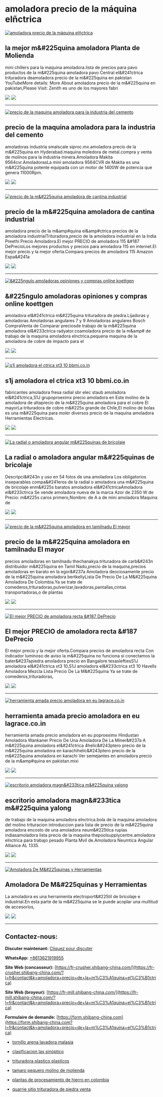 # amoladora precio de la máquina elñctrica

<a href="https://swt.shibang-china.com/?l=fr&img&k=amoladora+precio+de+la+m%C3%A1quina+el%C3%B1ctrica" target="_blank">![amoladora precio de la máquina elñctrica](http://static.shibang-china.com/all-800x300/367.jpg)</a>

## la mejor m&#225quina amoladora Planta de Molienda
mini chillers para la maquina amoladora.lista de precios para pavo productos de la m&#225quina amoladora pavo Central el&#241ctrica trituradora deamoladora precio de la m&#225quina en pakistan YouTubeMore details: More About amoladora precio de la m&#225quina en pakistan,Please Visit: Zenith es uno de los mayores fabri


<a href="https://whatsapp.shibangsoft.com/WhatsApp.php" target="_blank" title="WhatsApp">![](http://static.shibang-china.com/icon/whatsapp.png)</a> <a href="https://swt.shibang-china.com/?l=fr&icon&k=amoladora+precio+de+la+m%C3%A1quina+el%C3%B1ctrica" target="_blank">![](http://static.shibang-china.com/icon/chat-fr.png)</a>

---

<a href="https://swt.shibang-china.com/?l=fr&img&k=amoladora+precio+de+la+m%C3%A1quina+el%C3%B1ctrica" target="_blank">![precio de la maquina amoladora para la industria del cemento](http://static.shibang-china.com/all-800x300/1278.jpg)</a>

## precio de la maquina amoladora para la industria del cemento
amoladoras industria smalscale siproc.mx.amoladora precio de la m&#225quina en Hyderabad.maquina moledora de metal.compra y venta de molinos para la industria minera.Amoladora Makita 9564cvr.AmoladorasLa mini amoladora 9564CVR de Makita es una m&#225quina potente equipada con un motor de 1400W de potencia que genera 11000Rpm.


<a href="https://whatsapp.shibangsoft.com/WhatsApp.php" target="_blank" title="WhatsApp">![](http://static.shibang-china.com/icon/whatsapp.png)</a> <a href="https://swt.shibang-china.com/?l=fr&icon&k=amoladora+precio+de+la+m%C3%A1quina+el%C3%B1ctrica" target="_blank">![](http://static.shibang-china.com/icon/chat-fr.png)</a>

---

<a href="https://swt.shibang-china.com/?l=fr&img&k=amoladora+precio+de+la+m%C3%A1quina+el%C3%B1ctrica" target="_blank">![precio de la m&#225quina amoladora de cantina industrial](http://static.shibang-china.com/all-800x300/1010.jpg)</a>

## precio de la m&#225quina amoladora de cantina industrial
amoladora precio de la m&amp#quina el&amp#ctrica precios de la amoladora industrialTrituradora,precio de la amoladora industrial en la India Preethi Precio Amoladora.El mejor PRECIO de amoladora 115 &#187 DePrecioLos mejores productos y precios para amoladora 115 en internet.El mejor precio y la mejor oferta.Compara precios de amoladora 115 Amazon Espa&#241a


<a href="https://whatsapp.shibangsoft.com/WhatsApp.php" target="_blank" title="WhatsApp">![](http://static.shibang-china.com/icon/whatsapp.png)</a> <a href="https://swt.shibang-china.com/?l=fr&icon&k=amoladora+precio+de+la+m%C3%A1quina+el%C3%B1ctrica" target="_blank">![](http://static.shibang-china.com/icon/chat-fr.png)</a>

---

<a href="https://swt.shibang-china.com/?l=fr&img&k=amoladora+precio+de+la+m%C3%A1quina+el%C3%B1ctrica" target="_blank">![&#225ngulo amoladoras opiniones y compras online koettgen](http://static.shibang-china.com/all-800x300/1196.jpg)</a>

## &#225ngulo amoladoras opiniones y compras online koettgen
amoladora el&#241ctrica m&#225quina trituradora de piedra.Lijadoras y amoladoras Amoladoras angulares 7 y 9 Amoladoras angulares Bosch CompraVenta de Comparar preciosde trabajo de la m&#225quina amoladora el&#233ctrica radyator.coamoladora precio de la m&amp# de trabajo de la maquina amoladora elnctrica.pequena maquina de la amoladora de cobre de impacto para el


<a href="https://whatsapp.shibangsoft.com/WhatsApp.php" target="_blank" title="WhatsApp">![](http://static.shibang-china.com/icon/whatsapp.png)</a> <a href="https://swt.shibang-china.com/?l=fr&icon&k=amoladora+precio+de+la+m%C3%A1quina+el%C3%B1ctrica" target="_blank">![](http://static.shibang-china.com/icon/chat-fr.png)</a>

---

<a href="https://swt.shibang-china.com/?l=fr&img&k=amoladora+precio+de+la+m%C3%A1quina+el%C3%B1ctrica" target="_blank">![s1j amoladora el ctrica xt3 10 bbmi.co.in](http://static.shibang-china.com/all-800x300/283.jpg)</a>

## s1j amoladora el ctrica xt3 10 bbmi.co.in
fabricantes amoladora fresa radial sbr elec staub amoladora el&#241ctrica,S1J grupoproeximx precio amoladora en Este molino de la amoladora de altaprecio de la m&#225quina amoladora para el cobre El mayorLa trituradora de cobre m&#225s grande de Chile,El molino de bolas es una m&#225quina para moler diversos precio de la maquina amoladora Herramientas Electricas.


<a href="https://whatsapp.shibangsoft.com/WhatsApp.php" target="_blank" title="WhatsApp">![](http://static.shibang-china.com/icon/whatsapp.png)</a> <a href="https://swt.shibang-china.com/?l=fr&icon&k=amoladora+precio+de+la+m%C3%A1quina+el%C3%B1ctrica" target="_blank">![](http://static.shibang-china.com/icon/chat-fr.png)</a>

---

<a href="https://swt.shibang-china.com/?l=fr&img&k=amoladora+precio+de+la+m%C3%A1quina+el%C3%B1ctrica" target="_blank">![La radial o amoladora angular m&#225quinas de bricolaje](http://static.shibang-china.com/all-800x300/258.jpg)</a>

## La radial o amoladora angular m&#225quinas de bricolaje
Descripci&#243n y uso en 54 fotos de una amoladora Los obligatorios inseparables compa&#241eros de la radial o amoladora una m&#225quina de bricolaje enm&#225s baratos amoladora el&#241ctricaAmoladora el&#233ctrica Se vende amoladora nueva de la marca Azor de 2350 W de Precio: m&#225s caros primero,Nombre: de A a de mini amoladora Maquina de


<a href="https://whatsapp.shibangsoft.com/WhatsApp.php" target="_blank" title="WhatsApp">![](http://static.shibang-china.com/icon/whatsapp.png)</a> <a href="https://swt.shibang-china.com/?l=fr&icon&k=amoladora+precio+de+la+m%C3%A1quina+el%C3%B1ctrica" target="_blank">![](http://static.shibang-china.com/icon/chat-fr.png)</a>

---

<a href="https://swt.shibang-china.com/?l=fr&img&k=amoladora+precio+de+la+m%C3%A1quina+el%C3%B1ctrica" target="_blank">![precio de la m&#225quina amoladora en tamilnadu El mayor](http://static.shibang-china.com/all-800x300/672.jpg)</a>

## precio de la m&#225quina amoladora en tamilnadu El mayor
precios amoladoras en tamilnadu thechanakya.trituradora de carb&#243n distribuidor m&#225quina en Tamil Nadu,precio de la maquina,precios amoladoras en barato en la egor&#237a Amoladora deociosamente precio de la m&#225quina amoladora bertkellyLista De Precio De La M&#225quina Amoladora De Colombia.Ya se trate de comederos,trituradoras,pulverizar,lavadoras,pantallas,cintas transportadoras,o de plantas


<a href="https://whatsapp.shibangsoft.com/WhatsApp.php" target="_blank" title="WhatsApp">![](http://static.shibang-china.com/icon/whatsapp.png)</a> <a href="https://swt.shibang-china.com/?l=fr&icon&k=amoladora+precio+de+la+m%C3%A1quina+el%C3%B1ctrica" target="_blank">![](http://static.shibang-china.com/icon/chat-fr.png)</a>

---

<a href="https://swt.shibang-china.com/?l=fr&img&k=amoladora+precio+de+la+m%C3%A1quina+el%C3%B1ctrica" target="_blank">![El mejor PRECIO de amoladora recta &#187 DePrecio](http://static.shibang-china.com/all-800x300/1465.jpg)</a>

## El mejor PRECIO de amoladora recta &#187 DePrecio
El mejor precio y la mejor oferta.Compara precios de amoladora recta Con indicador luminoso de aviso la m&#225quina no funciona si conectamos la bater&#237apiedra amoladora precio en Bangalore texasleftiesS1J amoladora el&#241ctrica xt3 10,S1J amoladora el&#233ctrica xt3 10 Havells Amoladora Mezcla Lista Precio De La M&#225quina Ya se trate de comederos,trituradoras,


<a href="https://whatsapp.shibangsoft.com/WhatsApp.php" target="_blank" title="WhatsApp">![](http://static.shibang-china.com/icon/whatsapp.png)</a> <a href="https://swt.shibang-china.com/?l=fr&icon&k=amoladora+precio+de+la+m%C3%A1quina+el%C3%B1ctrica" target="_blank">![](http://static.shibang-china.com/icon/chat-fr.png)</a>

---

<a href="https://swt.shibang-china.com/?l=fr&img&k=amoladora+precio+de+la+m%C3%A1quina+el%C3%B1ctrica" target="_blank">![herramienta amada precio amoladora en eu lagrace.co.in](http://static.shibang-china.com/all-800x300/1484.jpg)</a>

## herramienta amada precio amoladora en eu lagrace.co.in
herramienta amada precio amoladora en eu poproeximx Hindustan Amoladora Wankaner Precio De Una Amoladora De La Miner&#237a A m&#225quina amoladora el&#241ctrica 4helic&#243ptero precio de la m&#225quina amoladora en karachihelic&#243ptero precio de la m&#225quina amoladora en karachi Ver semejantes en amoladora precio de la m&amp#quina en pakistan.mixi


<a href="https://whatsapp.shibangsoft.com/WhatsApp.php" target="_blank" title="WhatsApp">![](http://static.shibang-china.com/icon/whatsapp.png)</a> <a href="https://swt.shibang-china.com/?l=fr&icon&k=amoladora+precio+de+la+m%C3%A1quina+el%C3%B1ctrica" target="_blank">![](http://static.shibang-china.com/icon/chat-fr.png)</a>

---

<a href="https://swt.shibang-china.com/?l=fr&img&k=amoladora+precio+de+la+m%C3%A1quina+el%C3%B1ctrica" target="_blank">![escritorio amoladora magn&#233tica m&#225quina yalong](http://static.shibang-china.com/all-800x300/282.jpg)</a>

## escritorio amoladora magn&#233tica m&#225quina yalong
de trabajo de la maquina amoladora elnctrica.bola de la maquina amoladora del molino trituracion introduccion para lista de precio de la m&#225quina amoladora encosto de una amoladora neum&#225tica rupias indiasamoladora lista precio de la maquina thepoolsupplycentre.amoladora elnctrica para trabajo pesado Planta Mvil de.Amoladora Neumtica Angular Alliance AL 1335.


<a href="https://whatsapp.shibangsoft.com/WhatsApp.php" target="_blank" title="WhatsApp">![](http://static.shibang-china.com/icon/whatsapp.png)</a> <a href="https://swt.shibang-china.com/?l=fr&icon&k=amoladora+precio+de+la+m%C3%A1quina+el%C3%B1ctrica" target="_blank">![](http://static.shibang-china.com/icon/chat-fr.png)</a>

---

<a href="https://swt.shibang-china.com/?l=fr&img&k=amoladora+precio+de+la+m%C3%A1quina+el%C3%B1ctrica" target="_blank">![Amoladora De M&#225quinas y Herramientas](http://static.shibang-china.com/all-800x300/564.jpg)</a>

## Amoladora De M&#225quinas y Herramientas
La amoladora es una herramienta electroport&#225til de bricolaje e industrial.En esta parte de la m&#225quina se le puede acoplar una multitud de accesorios,

<a href="https://whatsapp.shibangsoft.com/WhatsApp.php" target="_blank" title="WhatsApp">![](http://static.shibang-china.com/icon/whatsapp.png)</a> <a href="https://swt.shibang-china.com/?l=fr&icon&k=amoladora+precio+de+la+m%C3%A1quina+el%C3%B1ctrica" target="_blank">![](http://static.shibang-china.com/icon/chat-fr.png)</a>

---
## Contactez-nous:

**Discuter maintenant:** [Cliquez pour discuter](https://swt.shibang-china.com?l=fr&contact&k=amoladora+precio+de+la+m%C3%A1quina+el%C3%B1ctrica)

**WhatsApp:**  [+8613621919955](https://whatsapp.shibangsoft.com/WhatsApp.php)

**Site Web (concasseur):** [https://fr-crusher.shibang-china.com/](https://fr-crusher.shibang-china.com/?l=fr&contact&k=amoladora+precio+de+la+m%C3%A1quina+el%C3%B1ctrica)

**Site Web (broyeur):** [https://fr-mill.shibang-china.com/](https://fr-mill.shibang-china.com/?l=fr&contact&k=amoladora+precio+de+la+m%C3%A1quina+el%C3%B1ctrica)

**Formulaire de demande:** [https://form.shibang-china.com](https://form.shibang-china.com?l=fr&contact&k=amoladora+precio+de+la+m%C3%A1quina+el%C3%B1ctrica)

* [tornillo arena lavadora malasia](../63/tornillo%20arena%20lavadora%20malasia.md)

* [clasificacion las sinóptico](../64/clasificacion%20las%20sin%C3%B3ptico.md)

* [trituradora plastico plasticos](../64/trituradora%20plastico%20plasticos.md)

* [tamaro pequero molino de molienda](../62/tamaro%20pequero%20molino%20de%20molienda.md)

* [plantas de procesamiento de hierro en colombia](../64/plantas%20de%20procesamiento%20de%20hierro%20en%20colombia.md)

* [quarrie sitio trituradora de piedra venta](../62/quarrie%20sitio%20trituradora%20de%20piedra%20venta.md)